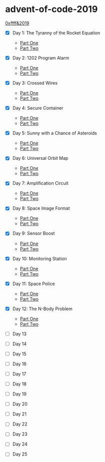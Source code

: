 # advent-of-code-2019

[0xffff&2019](https://adventofcode.com/2019)

- [x] Day 1: The Tyranny of the Rocket Equation
    * [Part One](./src/main/java/day1/PartOne.java)
    * [Part Two](./src/main/java/day1/PartTwo.java)

- [x] Day 2: 1202 Program Alarm
    * [Part One](./src/main/groovy/day2/PartOne.groovy)
    * [Part Two](./src/main/groovy/day2/PartTwo.groovy)

- [x] Day 3: Crossed Wires
    * [Part One](./src/main/javascript/day3/part-one.js)
    * [Part Two](./src/main/javascript/day3/part-two.js)

- [x] Day 4: Secure Container
    * [Part One](./src/main/python/day4/part_one.py)
    * [Part Two](./src/main/python/day4/part_two.py)
    
- [x] Day 5: Sunny with a Chance of Asteroids
    * [Part One](./src/main/groovy/day5/PartOne.groovy)
    * [Part Two](./src/main/groovy/day5/PartTwo.groovy)
    
- [x] Day 6: Universal Orbit Map
    * [Part One](./src/main/java/day6/PartOne.java)
    * [Part Two](./src/main/java/day6/PartTwo.java)

- [x] Day 7: Amplification Circuit
    * [Part One](./src/main/groovy/day7/PartOne.groovy)
    * [Part Two](./src/main/groovy/day7/PartTwo.groovy)
 
- [x] Day 8: Space Image Format
    * [Part One](./src/main/kotlin/day8/PartOne.kt)
    * [Part Two](./src/main/kotlin/day8/PartTwo.kt)

- [x] Day 9: Sensor Boost
    * [Part One](./src/main/kotlin/day9/PartOne.kt)
    * [Part Two](./src/main/kotlin/day9/PartTwo.kt)

- [x] Day 10: Monitoring Station
    * [Part One](./src/main/kotlin/day10/PartOne.kt)
    * [Part Two](./src/main/kotlin/day10/PartTwo.kt)

- [x] Day 11: Space Police
    * [Part One](./src/main/kotlin/day11/PartOne.kt)
    * [Part Two](./src/main/kotlin/day11/PartTwo.kt)

- [x] Day 12: The N-Body Problem
    * [Part One](./src/main/kotlin/day12/PartOne.kt)
    * [Part Two](./src/main/kotlin/day12/PartTwo.kt)

- [ ] Day 13
- [ ] Day 14
- [ ] Day 15
- [ ] Day 16
- [ ] Day 17
- [ ] Day 18
- [ ] Day 19
- [ ] Day 20
- [ ] Day 21
- [ ] Day 22
- [ ] Day 23
- [ ] Day 24
- [ ] Day 25
